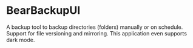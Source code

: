 # BearBackupUI
 A backup tool to backup directories (folders) manually or on schedule. Support for file versioning and mirroring. This application even supports dark mode.
